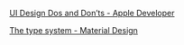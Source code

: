 [UI Design Dos and Don’ts - Apple Developer](https://developer.apple.com/design/tips/)

[The type system - Material Design](https://m2.material.io/design/typography/the-type-system.html#applying-the-type-scale)
